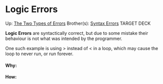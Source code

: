 # Logic Errors

Up: [The Two Types of Errors](the_two_types_of_errors)
Brother(s): [Syntax Errors](syntax_errors)
TARGET DECK

**Logic Errors** are syntactically correct, but due to some mistake their behaviour is not what was intended by the programmer. 

One such example is using > instead of < in a loop, which may cause the loop to never run, or run forever.







































#### Why:
#### How:









